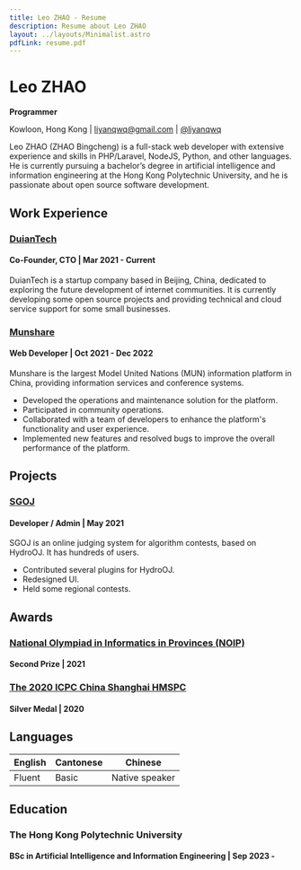 ```yaml
---
title: Leo ZHAO - Resume
description: Resume about Leo ZHAO
layout: ../layouts/Minimalist.astro
pdfLink: resume.pdf
---
```


# Leo ZHAO

**Programmer**

Kowloon, Hong Kong | liyanqwq@gmail.com | [@liyanqwq](//github.com/liyanqwq)

Leo ZHAO (ZHAO Bingcheng) is a full-stack web developer with extensive experience and skills in PHP/Laravel, NodeJS, Python, and other languages. He is currently pursuing a bachelor’s degree in artificial intelligence and information engineering at the Hong Kong Polytechnic University, and he is passionate about open source software development.


## Work Experience

### [DuianTech](https://www.duiantech.cn/)

#### Co-Founder, CTO | Mar 2021 - Current

DuianTech is a startup company based in Beijing, China, dedicated to exploring the future development of internet communities. It is currently developing some open source projects and providing technical and cloud service support for some small businesses.

### [Munshare](https://www.munshare.com/)

#### Web Developer | Oct 2021 - Dec 2022

Munshare is the largest Model United Nations (MUN) information platform in China, providing information services and conference systems. 

* Developed the operations and maintenance solution for the platform.
* Participated in community operations.
* Collaborated with a team of developers to enhance the platform's functionality and user experience.
* Implemented new features and resolved bugs to improve the overall performance of the platform.

## Projects

### [SGOJ](<//github.com/SGOJ>)

#### Developer / Admin | May 2021

SGOJ is an online judging system for algorithm contests, based on HydroOJ. It has hundreds of users.

* Contributed several plugins for HydroOJ.
* Redesigned UI.
* Held some regional contests.

## Awards

### [National Olympiad in Informatics in Provinces (NOIP)](https://www.noi.cn)

#### Second Prize | 2021

### [The 2020 ICPC China Shanghai HMSPC](https://xxjd.shnu.edu.cn/7a/60/c27065a752224/page.htm)

#### Silver Medal | 2020

## Languages

| English        | Cantonese      | Chinese        |
| -------------- | -------------- | -------------- |
| Fluent         | Basic          | Native speaker |

## Education

### The Hong Kong Polytechnic University

#### BSc in Artificial Intelligence and Information Engineering | Sep 2023 - 